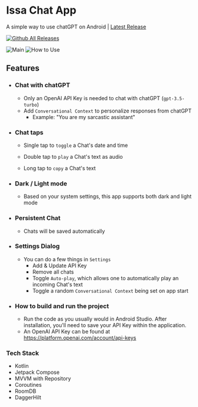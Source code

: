 # Issa Chat App

A simple way to use chatGPT on Android | [Latest Release](https://github.com/BrianJr03/Issa-Chat-App/releases/tag/v1.4)

[![Github All Releases](https://img.shields.io/github/downloads/BrianJr03/Issa-AI-App/total.svg)]() 

![Main](https://github.com/BrianJr03/Issa-AI-App/blob/develop/main.png)
![How to Use](https://github.com/BrianJr03/Issa-AI-App/blob/develop/howtouse.png)

## Features
- ### Chat with chatGPT
  - Only an OpenAI API Key is needed to chat with chatGPT (`gpt-3.5-turbo`)
  - Add `Conversational Context` to personalize responses from chatGPT
    - Example: "You are my sarcastic assistant"

- ### Chat taps

  - Single tap to `toggle` a Chat's date and time

  - Double tap to `play` a Chat's text as audio
  
  - Long tap to `copy` a Chat's text
  
- ### Dark / Light mode
  - Based on your system settings, this app supports both dark and light mode
  
- ### Persistent Chat
  - Chats will be saved automatically
  
- ### Settings Dialog
  - You can do a few things in `Settings`
    - Add & Update API Key
    - Remove all chats
    - Toggle `Auto-play`, which allows one to automatically play an incoming Chat's text
    - Toggle a random `Conversational Context` being set on app start
  
- ### How to build and run the project
  - Run the code as you usually would in Android Studio. After installation, you'll need to save your API Key within the application.
  - An OpenAI API Key can be found at https://platform.openai.com/account/api-keys

### Tech Stack
 - Kotlin
 - Jetpack Compose
 - MVVM with Repository
 - Coroutines
 - RoomDB
 - DaggerHilt

